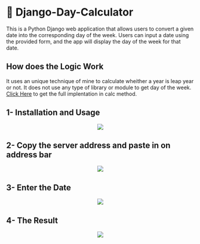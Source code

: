 # 🎉 Django-Day-Calculator

This is a Python Django web application that allows users to convert a given date into the corresponding day of the week. Users can input a date using the provided form, and the app will display the day of the week for that date.

## How does the Logic Work
It uses an unique technique of mine to calculate wheither a year is leap year or not. It does not use any type of library or module to get day of the week. 
[Click Here](calculator/views.py) to get the full implentation in calc method.

## 1- Installation and Usage
<p align="center">
  <img src="../main/screenshots/Screenshot%20(226).png"/>
  </p>

## 2- Copy the server address and paste in on address bar
<p align="center">
  <img src="../main/screenshots/Screenshot%20(223).png"/>
  </p>

## 3- Enter the Date
<p align="center">
  <img src="../main/screenshots/Screenshot%20(224).png"/>
  </p>

## 4- The Result
<p align="center">
  <img src="../main/screenshots/Screenshot%20(225).png"/>
  </p>



